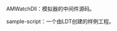 <html>
<head>
    <title>Luat_simulator</title>
    <meta http-equiv="Content-Type" content="text/html; charset=UTF-8"/>
</head>
<body>

<p>AMWatchDll：模拟器的中间件源码。</p>
<p>sample-script：一个由LDT创建的样例工程。</p>

</body>
</html> 
